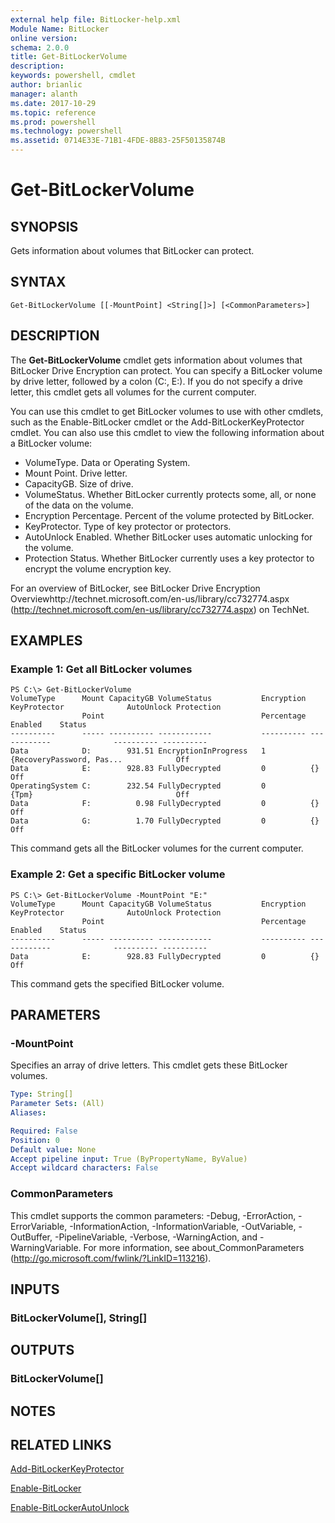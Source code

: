 ```yaml
---
external help file: BitLocker-help.xml
Module Name: BitLocker
online version: 
schema: 2.0.0
title: Get-BitLockerVolume
description: 
keywords: powershell, cmdlet
author: brianlic
manager: alanth
ms.date: 2017-10-29
ms.topic: reference
ms.prod: powershell
ms.technology: powershell
ms.assetid: 0714E33E-71B1-4FDE-8B83-25F50135874B
---
```


# Get-BitLockerVolume

## SYNOPSIS
Gets information about volumes that BitLocker can protect.

## SYNTAX

```
Get-BitLockerVolume [[-MountPoint] <String[]>] [<CommonParameters>]
```

## DESCRIPTION
The **Get-BitLockerVolume** cmdlet gets information about volumes that BitLocker Drive Encryption can protect.
You can specify a BitLocker volume by drive letter, followed by a colon (C:, E:).
If you do not specify a drive letter, this cmdlet gets all volumes for the current computer.

You can use this cmdlet to get BitLocker volumes to use with other cmdlets, such as the Enable-BitLocker cmdlet or the Add-BitLockerKeyProtector cmdlet.
You can also use this cmdlet to view the following information about a BitLocker volume: 

- VolumeType.
Data or Operating System.
- Mount Point.
Drive letter.
- CapacityGB.
Size of drive.
- VolumeStatus.
Whether BitLocker currently protects some, all, or none of the data on the volume. 
- Encryption Percentage.
Percent of the volume protected by BitLocker.
- KeyProtector.
Type of key protector or protectors.
- AutoUnlock Enabled.
Whether BitLocker uses automatic unlocking for the volume.
- Protection Status.
Whether BitLocker currently uses a key protector to encrypt the volume encryption key.

For an overview of BitLocker, see BitLocker Drive Encryption Overviewhttp://technet.microsoft.com/en-us/library/cc732774.aspx (http://technet.microsoft.com/en-us/library/cc732774.aspx) on TechNet.

## EXAMPLES

### Example 1: Get all BitLocker volumes
```
PS C:\> Get-BitLockerVolume 
VolumeType      Mount CapacityGB VolumeStatus           Encryption KeyProtector              AutoUnlock Protection
                Point                                   Percentage                           Enabled    Status
----------      ----- ---------- ------------           ---------- ------------              ---------- ----------
Data            D:        931.51 EncryptionInProgress   1          {RecoveryPassword, Pas...            Off
Data            E:        928.83 FullyDecrypted         0          {}                                   Off
OperatingSystem C:        232.54 FullyDecrypted         0          {Tpm}                                Off
Data            F:          0.98 FullyDecrypted         0          {}                                   Off
Data            G:          1.70 FullyDecrypted         0          {}                                   Off
```

This command gets all the BitLocker volumes for the current computer.

### Example 2: Get a specific BitLocker volume
```
PS C:\> Get-BitLockerVolume -MountPoint "E:"
VolumeType      Mount CapacityGB VolumeStatus           Encryption KeyProtector              AutoUnlock Protection
                Point                                   Percentage                           Enabled    Status
----------      ----- ---------- ------------           ---------- ------------              ---------- ----------
Data            E:        928.83 FullyDecrypted         0          {}                                   Off
```

This command gets the specified BitLocker volume.

## PARAMETERS

### -MountPoint
Specifies an array of drive letters.
This cmdlet gets these BitLocker volumes.

```yaml
Type: String[]
Parameter Sets: (All)
Aliases: 

Required: False
Position: 0
Default value: None
Accept pipeline input: True (ByPropertyName, ByValue)
Accept wildcard characters: False
```

### CommonParameters
This cmdlet supports the common parameters: -Debug, -ErrorAction, -ErrorVariable, -InformationAction, -InformationVariable, -OutVariable, -OutBuffer, -PipelineVariable, -Verbose, -WarningAction, and -WarningVariable. For more information, see about_CommonParameters (http://go.microsoft.com/fwlink/?LinkID=113216).

## INPUTS

### BitLockerVolume[], String[]

## OUTPUTS

### BitLockerVolume[]

## NOTES

## RELATED LINKS

[Add-BitLockerKeyProtector](./Add-BitLockerKeyProtector.md)

[Enable-BitLocker](./Enable-BitLocker.md)

[Enable-BitLockerAutoUnlock](./Enable-BitLockerAutoUnlock.md)

